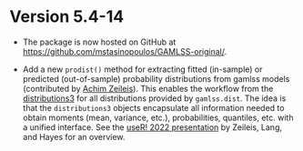 # Version 5.4-14

* The package is now hosted on GitHub at
  <https://github.com/mstasinopoulos/GAMLSS-original/>.

* Add a new `prodist()` method for extracting fitted (in-sample) or predicted
  (out-of-sample) probability distributions from gamlss models (contributed by
  [Achim Zeileis](https://www.zeileis.org/)). This enables the workflow from the
  [distributions3](https://CRAN.R-project.org/package=distributions3) for all
  distributions provided by `gamlss.dist`. The idea is that the `distributions3`
  objects encapsulate all information needed to obtain moments (mean, variance,
  etc.), probabilities, quantiles, etc. with a unified interface. See the
  [useR! 2022 presentation](https://www.zeileis.org/news/user2022/) by
  Zeileis, Lang, and Hayes for an overview.
